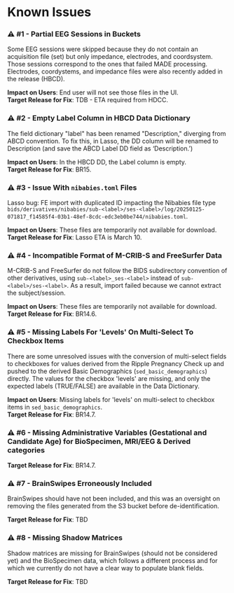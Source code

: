 # Known Issues

### ⚠️ #1 - Partial EEG Sessions in Buckets
Some EEG sessions were skipped because they do not contain an acquisition file (set) but only impedance, electrodes, and coordsystem. Those sessions correspond to the ones that failed MADE processing. Electrodes, coordystems, and impedance files were also recently added in the release (HBCD).

**Impact on Users**: End user will not see those files in the UI.          
**Target Release for Fix**: TDB - ETA required from HDCC.  

### ⚠️ #2 - Empty Label Column in HBCD Data Dictionary
The field dictionary "label" has been renamed "Description," diverging from ABCD convention. To fix this, in Lasso, the DD column will be renamed to Description (and save the ABCD Label DD field as ‘Description.’) 

**Impact on Users**: In the HBCD DD, the Label column is empty.         
**Target Release for Fix**: BR15. 

### ⚠️ #3 - Issue With `nibabies.toml` Files
Lasso bug: FE import with duplicated ID impacting the Nibabies file type `bids/derivatives/nibabies/sub-<label>/ses-<label>/log/20250125-071817_f14585f4-03b1-48ef-8cdc-edc3eb0be744/nibabies.toml`.

**Impact on Users**: These files are temporarily not available for download.        
**Target Release for Fix**: Lasso ETA is March 10.

### ⚠️ #4 - Incompatible Format of M-CRIB-S and FreeSurfer Data
M-CRIB-S and FreeSurfer do not follow the BIDS subdirectory convention of other derivatives, using `sub-<label>_ses-<label>` instead of `sub-<label>/ses-<label>`. As a result, import failed because we cannot extract the subject/session.   

**Impact on Users**: These files are temporarily not available for download.       
**Target Release for Fix**: BR14.6.

### ⚠️ #5 - Missing Labels For 'Levels' On Multi-Select To Checkbox Items
There are some unresolved issues with the conversion of multi-select fields to checkboxes for values derived from the Ripple Pregnancy Check up and pushed to the derived Basic Demographics (`sed_basic_demographics`) directly. The values for the checkbox 'levels' are missing, and only the expected labels (TRUE/FALSE) are available in the Data Dictionary.

**Impact on Users**: Missing labels for 'levels' on multi-select to checkbox items in `sed_basic_demographics`.       
**Target Release for Fix**: BR14.7.

### ⚠️ #6 -  Missing Administrative Variables (Gestational and Candidate Age) for BioSpecimen, MRI/EEG & Derived categories
**Target Release for Fix**: BR14.7.

### ⚠️ #7 - BrainSwipes Erroneously Included
BrainSwipes should have not been included, and this was an oversight on removing the files generated from the S3 bucket before de-identification.
     
**Target Release for Fix**: TBD

### ⚠️ #8 - Missing Shadow Matrices
Shadow matrices are missing for BrainSwipes (should not be considered yet) and the BioSpecimen data, which follows a different process and for which we currently do not have a clear way to populate blank fields.
   
**Target Release for Fix**: TBD








